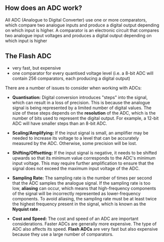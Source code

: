 ## How does an ADC work?
All ADC (Analogue to Digital Converter) use one or more comparators, which compare two analogue inputs and produce a digital output depending on which input is higher. A comparator is an electronic circuit that compares two analogue input voltages and produces a digital output depending on which input is higher

## The Flash ADC
- very fast, but expensive
- one comparator for every quantised voltage level (i.e. a 8-bit ADC will contain 256 comparators, each producing a digital output)

There are a number of issues to consider when working with ADCs:

- **Quantisation:** Digital conversion introduces "steps" into the signal, which can result in a loss of precision. This is because the analogue signal is being represented by a limited number of digital values. The size of these steps depends on the **resolution** of the ADC, which is the number of bits used to represent the digital output. For example, a 12-bit ADC will have smaller steps than an 8-bit ADC.

- **Scaling/Amplifying:** If the input signal is small, an amplifier may be needed to increase its voltage to a level that can be accurately measured by the ADC. Otherwise, some precision will be lost.

- **Shifting/Offsetting:** If the input signal is negative, it needs to be shifted upwards so that its minimum value corresponds to the ADC's minimum input voltage. This may require further amplification to ensure that the signal does not exceed the maximum input voltage of the ADC.

- **Sampling Rate:** The sampling rate is the number of times per second that the ADC samples the analogue signal. If the sampling rate is too low, **aliasing** can occur, which means that high-frequency components of the signal will be incorrectly represented as lower-frequency components. To avoid aliasing, the sampling rate must be at least twice the highest frequency present in the signal, which is known as the **Nyquist rate** .

- **Cost and Speed:** The cost and speed of an ADC are important considerations. Faster ADCs are generally more expensive. The type of ADC also affects its speed. **Flash ADCs** are very fast but also expensive because they use a large number of comparators.
